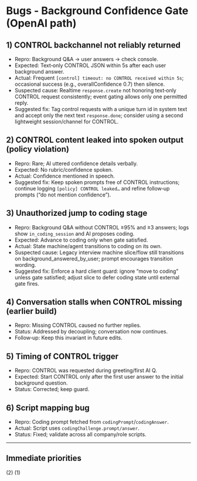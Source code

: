 # Bugs - Background Confidence Gate (OpenAI path)

## 1) CONTROL backchannel not reliably returned
- Repro: Background Q&A → user answers → check console.
- Expected: Text‑only CONTROL JSON within 5s after each user background answer.
- Actual: Frequent `[control] timeout: no CONTROL received within 5s`; occasional success (e.g., overallConfidence 0.7) then silence.
- Suspected cause: Realtime `response.create` not honoring text‑only CONTROL request consistently; event gating allows only one permitted reply.
- Suggested fix: Tag control requests with a unique turn id in system text and accept only the next text `response.done`; consider using a second lightweight session/channel for CONTROL.

## 2) CONTROL content leaked into spoken output (policy violation)
- Repro: Rare; AI uttered confidence details verbally.
- Expected: No rubric/confidence spoken.
- Actual: Confidence mentioned in speech.
- Suggested fix: Keep spoken prompts free of CONTROL instructions; continue logging `[policy] CONTROL leaked…` and refine follow‑up prompts (“do not mention confidence”).

## 3) Unauthorized jump to coding stage
- Repro: Background Q&A without CONTROL ≥95% and ≥3 answers; logs show `in_coding_session` and AI proposes coding.
- Expected: Advance to coding only when gate satisfied.
- Actual: State machine/agent transitions to coding on its own.
- Suspected cause: Legacy interview machine slice/flow still transitions on background_answered_by_user; prompt encourages transition wording.
- Suggested fix: Enforce a hard client guard: ignore “move to coding” unless gate satisfied; adjust slice to defer coding state until external gate fires.

## 4) Conversation stalls when CONTROL missing (earlier build)
- Repro: Missing CONTROL caused no further replies.
- Status: Addressed by decoupling; conversation now continues.
- Follow‑up: Keep this invariant in future edits.


## 5) Timing of CONTROL trigger
- Repro: CONTROL was requested during greeting/first AI Q.
- Expected: Start CONTROL only after the first user answer to the initial background question.
- Status: Corrected; keep guard.

## 6) Script mapping bug
- Repro: Coding prompt fetched from `codingPrompt`/`codingAnswer`.
- Actual: Script uses `codingChallenge.prompt/answer`.
- Status: Fixed; validate across all company/role scripts.

---

## Immediate priorities
(2)
(1)